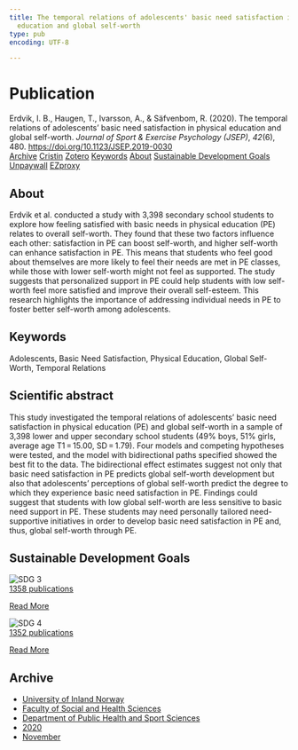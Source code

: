 ```yaml
---
title: The temporal relations of adolescents' basic need satisfaction in physical
  education and global self-worth
type: pub
encoding: UTF-8

---
```

<h1>Publication</h1>
<article id="csl-bib-container-5PVVAN63" class="csl-bib-container">
  <div class="csl-bib-body"> <div class="csl-entry">Erdvik, I. B., Haugen, T., Ivarsson, A., &#38; Säfvenbom, R. (2020). The temporal relations of adolescents’ basic need satisfaction in physical education and global self-worth. <i>Journal of Sport &#38; Exercise Psychology (JSEP)</i>, <i>42</i>(6), 480. <a href="https://doi.org/10.1123/JSEP.2019-0030">https://doi.org/10.1123/JSEP.2019-0030</a></div> </div>
  <div class="csl-bib-buttons">
    <a href="#taxonomy-article-5PVVAN63" alt="archive" class="csl-bib-button">Archive</a>
    <a href="https://app.cristin.no/results/show.jsf?id=1848427" alt="Cristin" class="csl-bib-button">Cristin</a>
    <a href="http://zotero.org/groups/5881554/items/5PVVAN63" alt="Zotero" class="csl-bib-button">Zotero</a>
    <a href="#keywords-article-5PVVAN63" alt="keywords" class="csl-bib-button">Keywords</a>
    <a href="#about-article-5PVVAN63" alt="about_pub" class="csl-bib-button">About</a>
    <a href="#sdg-article-5PVVAN63" alt="sdg" class="csl-bib-button">Sustainable Development Goals</a>
    <a href="https://uia.brage.unit.no/uia-xmlui/bitstream/11250/2740594/4/Erdvik.pdf" alt="Unpaywall" class="csl-bib-button">Unpaywall</a>
    <a href="https://uia.brage.unit.no/uia-xmlui/bitstream/11250/2740594/4/Erdvik.pdf" alt="EZproxy" class="csl-bib-button">EZproxy</a>
  </div>
  <div id="csl-bib-meta-container-5PVVAN63"></div>
</article>
<div id="csl-bib-meta-5PVVAN63" class="csl-bib-meta">
  <article id="about-article-5PVVAN63" class="about_pub-article">
    <h1>About</h1>
    Erdvik et al. conducted a study with 3,398 secondary school students to explore how feeling satisfied with basic needs in physical education (PE) relates to overall self-worth. They found that these two factors influence each other: satisfaction in PE can boost self-worth, and higher self-worth can enhance satisfaction in PE. This means that students who feel good about themselves are more likely to feel their needs are met in PE classes, while those with lower self-worth might not feel as supported. The study suggests that personalized support in PE could help students with low self-worth feel more satisfied and improve their overall self-esteem. This research highlights the importance of addressing individual needs in PE to foster better self-worth among adolescents.
  </article>
  <article id="keywords-article-5PVVAN63" class="keywords-article">
    <h1>Keywords</h1>
    Adolescents, Basic Need Satisfaction, Physical Education, Global Self-Worth, Temporal Relations
  </article>
  <article id="abstract-article-5PVVAN63" class="abstract-article">
    <h1>Scientific abstract</h1>
    This study investigated the temporal relations of adolescents’ basic need satisfaction in physical education (PE) and global self-worth in a sample of 3,398 lower and upper secondary school students (49% boys, 51% girls, average age T1 = 15.00, SD = 1.79). Four models and competing hypotheses were tested, and the model with bidirectional paths specified showed the best fit to the data. The bidirectional effect estimates suggest not only that basic need satisfaction in PE predicts global self-worth development but also that adolescents’ perceptions of global self-worth predict the degree to which they experience basic need satisfaction in PE. Findings could suggest that students with low global self-worth are less sensitive to basic need support in PE. These students may need personally tailored need-supportive initiatives in order to develop basic need satisfaction in PE and, thus, global self-worth through PE.
  </article>
  <article id="sdg-article-5PVVAN63" class="sdg-article">
    <h1>Sustainable Development Goals</h1>
    <div class="sdg-container"><div id="sdg3" class="sdg">
        <img src="{{< params subfolder >}}images/sdg/sdg03_en.png" class="image" alt="SDG 3">
        <div class="sdg-overlay">
          <a href="/en/archive/?key=?sdg=3#archive" class="sdg-publication-count"><span>1358</span> publications</a>
          <p><a href="https://sdgs.un.org/goals/goal3" class="sdg-read-more">Read More</a></p>
        </div>
      </div> <div id="sdg4" class="sdg">
        <img src="{{< params subfolder >}}images/sdg/sdg04_en.png" class="image" alt="SDG 4">
        <div class="sdg-overlay">
          <a href="/en/archive/?key=?sdg=4#archive" class="sdg-publication-count"><span>1352</span> publications</a>
          <p><a href="https://sdgs.un.org/goals/goal4" class="sdg-read-more">Read More</a></p>
        </div>
      </div></div>
  </article>
  <article id="taxonomy-article-5PVVAN63" class="taxonomy-article">
    <h1>Archive</h1>
    <ul>
      <li>
        <a href="/en/archive/?key=3DCRN523">University of Inland Norway</a>
      </li>
      <li>
        <a href="/en/archive/?key=IDKFS3MX">Faculty of Social and Health Sciences</a>
      </li>
      <li>
        <a href="/en/archive/?key=FJXE3Z8X">Department of Public Health and Sport Sciences</a>
      </li>
      <li>
        <a href="/en/archive/?key=6ZJPMG9D">2020</a>
      </li>
      <li>
        <a href="/en/archive/?key=3W46UHC4">November</a>
      </li>
    </ul>
  </article>
</div>

